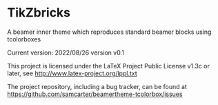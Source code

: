 # TikZbricks

A beamer inner theme which reproduces standard beamer blocks using tcolorboxes

Current version: 2022/08/26 version v0.1

This project is licensed under the LaTeX Project Public License v1.3c or later, see http://www.latex-project.org/lppl.txt

The project repository, including a bug tracker, can be found at https://github.com/samcarter/beamertheme-tcolorbox/issues
